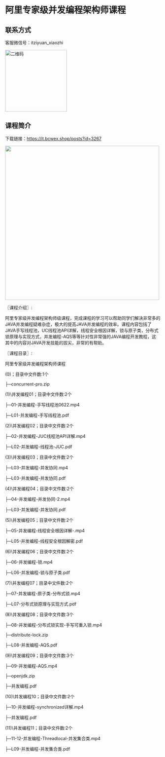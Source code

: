 # 阿里专家级并发编程架构师课程

## 联系方式

客服微信号：itziyuan_xiaozhi

<img src="https://ziyuanyun.oss-cn-guangzhou.aliyuncs.com/common/20240614073449/666b82192834a.jpg" width="200" height="200" alt="二维码">

## 课程简介

下载链接：https://it.bcwex.shop/posts?id=3267

<img src="https://ziyuanyun.oss-cn-guangzhou.aliyuncs.com/yun/20240515185107/6644939b586b5.jpg" width="500" alt="">

  〖课程介绍〗:

 阿里专家级并发编程架构师级课程，完成课程的学习可以帮助同学们解决非常多的JAVA并发编程疑难杂症，极大的提高JAVA并发编程的效率。课程内容包括了JAVA手写线程池，UC线程池API详解，线程安全根因详解，锁与原子类，分布式锁原理与实现方式，并发编程-AQS等等针对性非常强的JAVA编程开发教程，这其中的内容对JAVA开发技能的拔尖，非常的有帮助。

 〖课程目录〗:

 阿里专家级并发编程架构师课程



 (0)；目录中文件数:1个

 ├─concurrent-pro.zip

 (1)\并发编程01；目录中文件数:2个

 ├─01-并发编程-手写线程池0622.mp4

 ├─L01-并发编程-手写线程池.pdf

 (2)\并发编程02；目录中文件数:2个

 ├─02-并发编程-JUC线程池API详解.mp4

 ├─L02-并发编程-线程池-JUC.pdf

 (3)\并发编程03；目录中文件数:2个

 ├─L03-并发编程-并发协同.mp4

 ├─L03-并发编程-并发协同.pdf

 (4)\并发编程04；目录中文件数:2个

 ├─04-并发编程-并发协同-2.mp4

 ├─L03-并发编程-并发协同.pdf

 (5)\并发编程05；目录中文件数:2个

 ├─05-并发编程-线程安全根因详解-.mp4

 ├─L05-并发编程-线程安全根因解密.pdf

 (6)\并发编程06；目录中文件数:2个

 ├─06-并发编程-锁.mp4

 ├─L06-并发编程-锁与原子类.pdf

 (7)\并发编程07；目录中文件数:2个

 ├─07-并发编程-原子类-分布式锁.mp4

 ├─L07-分布式锁原理与实现方式.pdf

 (8)\并发编程08；目录中文件数:3个

 ├─08-并发编程-分布式锁实现-手写可重入锁.mp4

 ├─distribute-lock.zip

 ├─L08-并发编程-AQS.pdf

 (9)\并发编程09；目录中文件数:3个

 ├─09-并发编程-AQS.mp4

 ├─openjdk.zip

 ├─并发编程.pdf

 (10)\并发编程10；目录中文件数:2个

 ├─10-并发编程-synchronized详解.mp4

 ├─并发编程.pdf

 (11)\并发编程11；目录中文件数:2个

 ├─11-12-并发编程-Threadlocal-并发集合类.mp4

 ├─L09-并发编程-并发集合类.pdf

  